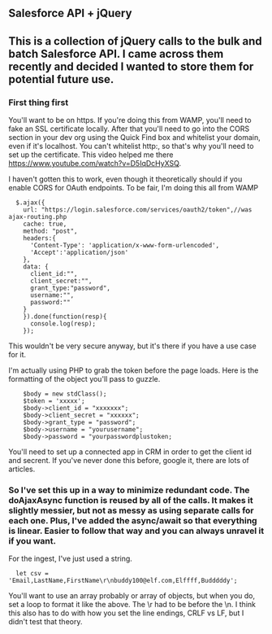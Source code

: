 ## Salesforce API + jQuery
## This is a collection of jQuery calls to the bulk and batch Salesforce API. I came across them recently and decided I wanted to store them for potential future use. 

### First thing first

You'll want to be on https. If you're doing this from WAMP, you'll need to fake an SSL certificate locally. After that you'll need to go into the CORS section in your dev org using the Quick Find box and whitelist your domain, even if it's localhost. You can't whitelist http:, so that's why you'll need to set up the certificate. This video helped me there https://www.youtube.com/watch?v=D5IqDcHyXSQ.

I haven't gotten this to work, even though it theoretically should if you enable CORS for OAuth endpoints. To be fair, I'm doing this all from WAMP
```
  $.ajax({
    url: "https://login.salesforce.com/services/oauth2/token",//was ajax-routing.php
    cache: true,
    method: "post",
    headers:{
      'Content-Type': 'application/x-www-form-urlencoded',
      'Accept':'application/json'
    },
    data: {
      client_id:"",
      client_secret:"",
      grant_type:"password",
      username:"",
      password:""
    }
    }).done(function(resp){  
      console.log(resp);
    });
```


This wouldn't be very secure anyway, but it's there if you have a use case for it. 

I'm actually using PHP to grab the token before the page loads. Here is the formatting of the object you'll pass to guzzle.

```
    $body = new stdClass();
    $token = 'xxxxx';
    $body->client_id = "xxxxxxx";
    $body->client_secret = "xxxxxx";
    $body->grant_type = "password";
    $body->username = "yourusername";
    $body->password = "yourpasswordplustoken;
```

You'll need to set up a connected app in CRM in order to get the client id and secrent. If you've never done this before, google it, there are lots of articles. 

### So I've set this up in a way to minimize redundant code. The doAjaxAsync function is reused by all of the calls. It makes it slightly messier, but not as messy as using separate calls for each one. Plus, I've added the async/await so that everything is linear. Easier to follow that way and you can always unravel it if you want. 

For the ingest, I've just used a string.
```
  let csv = 'Email,LastName,FirstName\r\nbuddy100@elf.com,Elffff,Budddddy';
```

You'll want to use an array probably or array of objects, but when you do, set a loop to format it like the above. The \r had to be before the \n. I think this also has to do with how you set the line endings, CRLF vs LF, but I didn't test that theory. 